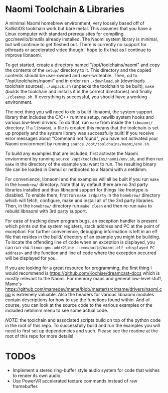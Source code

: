 Naomi Toolchain & Libraries
===========================

A minimal Naomi homebrew environment, very loosely based off of KallistiOS toolchain work but bare metal. This assumes that you have a Linux computer with standard prerequisites for compiling gcc/newlib/binutils already installed. The Naomi system library is minimal, but will continue to get fleshed out. There is currently no support for pthreads or accelerated video though I hope to fix that as I continue to improve libnaomi.

To get started, create a directory named "/opt/toolchains/naomi" and copy the contents of the `setup/` directory to it. This directory and the copied contents should be user-owned and user-writeable. Then, cd to "/opt/toolchains/naomi" and in order run `./download.sh` (downloads toolchain sources), `./unpack.sh` (unpacks the toolchain to be built), `make` (builds the toolchain and installs it in the correct directories) and finally `./cleanup.sh`. If everything is successful, you should have a working environment.

The next thing you will need to do is build libnaomi, the system support library that includes the C/C++ runtime setup, newlib system hooks and various low-level drivers. To do that, run `make` from inside the `libnaomi/` directory. If a `libnaomi.a` file is created this means that the toolchain is set up properly and the system library was successfully built! If you receive error messages about "Command not found", you have not activated your Naomi enviornment by running `source /opt/toolchains/naomi/env.sh`.

To build any examples that are included, first activate the Naomi enviornment by running `source /opt/toolchains/naomi/env.sh`, and then run `make` in the directory of the example you want to run. The resulting binary file can be loaded in Demul or netbooted to a Naomi with a netdimm.

For convenience, libnaomi and the examples will all be built if you run `make` in the `homebrew/` directory. Note that by default there are no 3rd party libraries installed and thus libnaomi support for things like freetype is disabled. To enable them, first run `make 3rdparty` in the `homebrew/` directory which will fetch, configure, make and install all of the 3rd party libraries. Then, in the `homebrew/` directory run `make clean` and then re-run `make` to rebuild libnaomi with 3rd party support.

For ease of tracking down program bugs, an exception handler is present which prints out the system registers, stack address and PC at the point of exception. For further convenience, debugging information is left in an elf file that resides in the build/ directory of an example you might be building. To locate the offending line of code when an exception is displayed, you can run `sh4-linux-gnu-addr2line --exe=build/naomi.elf <displayed PC address>` and the function and line of code where the exception occurred will be displayed for you.

If you are looking for a great resource for programming, the first thing I would recommend is https://github.com/Kochise/dreamcast-docs which is mostly relevant to the Naomi. For memory maps and general low-level stuff, Mame's https://github.com/mamedev/mame/blob/master/src/mame/drivers/naomi.cpp is extremely valuable. Also the headers for various libnaomi modules contain descriptions for how to use the functions found within. And of course, you can look at the source code to the various examples or the included netdimm menu to see some actual code.

*NOTE*: the toolchain and associated scripts build on top of the python code in the root of this repo. To successfully build and run the examples you will need to first set up dependencies and such. Please see the readme at the root of this repo for more details!

TODOs
=====
 - Implement a stereo ring-buffer style audio system for code that wishes to render its own audio.
 - Use PowerVR accelerated texture commands instead of raw framebuffer.
